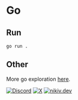 # Go

## Run

```
go run .
```

## Other

More go exploration [here](https://github.com/nikitavoloboev/go-test).

[![Discord](https://go.nikiv.dev/badge-discord)](https://go.nikiv.dev/discord) [![X](https://go.nikiv.dev/badge-x)](https://x.com/nikitavoloboev) [![nikiv.dev](https://go.nikiv.dev/badge-nikiv)](https://nikiv.dev)
